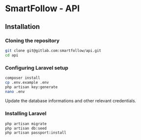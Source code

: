 # SmartFollow - API

## Installation

### Cloning the repository

```sh
git clone git@gitlab.com:smartfollow/api.git
cd api
```

### Configuring Laravel setup

```sh
composer install
cp .env.example .env
php artisan key:generate
nano .env
```

Update the database informations and other relevant credentials.

### Installing Laravel

```sh
php artisan migrate
php artisan db:seed
php artisan passport:install
```
